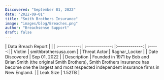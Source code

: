 ```yaml
---
Discovered: "September 01, 2022"
date: "2022-09-01"
title: "Smith Brothers Insurance"
image: "images/blog/Breaches.png"
author: "Breachsense Support"
draft: false
---
```


| Data Breach Report           |              | 
| :-----------: | :-------------:     |:-------------:    | :-----:|
| Victim      | smithbrothersusa.com      | 
| Threat Actor      | Ragnar_Locker      | 
| Date Discovered      | Sep 01, 2022      | 
| Description      | Founded in 1971 by Bob and Brian Smith (the original Smith Brothers), Smith Brothers Insurance has become one the largest and most respected independent insurance firms in New England.      | 
| Leak Size      | 1.52TB      | 

